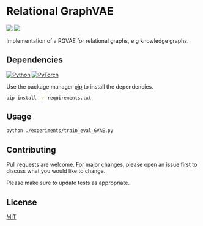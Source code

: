 # Relational GraphVAE

<a href="https://github.com/INDElab/rgvae/graphs/contributors" alt="Contributors">
        <img src="https://img.shields.io/github/contributors/INDElab/rgvae?style=plastic" /></a>
        
<a href="https://github.com/INDElab/rgvae/pulse" alt="Activity">
        <img src="https://img.shields.io/github/commit-activity/m/INDElab/rgvae?style=plastic" /></a>

Implementation of a RGVAE for relational graphs, e.g knowledge graphs.

## Dependencies
[![Python](https://img.shields.io/badge/Python-v3.8-blue?style=plastic)](https://www.python.org/)
[![PyTorch](https://img.shields.io/badge/PyTorch-v10.2-red?style=plastic)](https://badge.fury.io/py/pytorch)


Use the package manager [pip](https://pip.pypa.io/en/stable/) to install the dependencies.

```bash
pip install -r requirements.txt
```

## Usage

```bash
python ./experiments/train_eval_GVAE.py
```

## Contributing
Pull requests are welcome. For major changes, please open an issue first to discuss what you would like to change.

Please make sure to update tests as appropriate.

## License
[MIT](https://choosealicense.com/licenses/mit/)